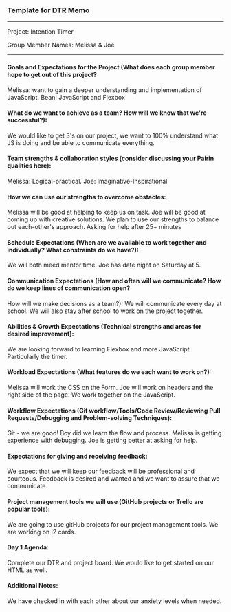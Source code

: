 ### Template for DTR Memo
<hr>

Project: Intention Timer

Group Member Names: Melissa & Joe
<hr>

#### Goals and Expectations for the Project (What does each group member hope to get out of this project?

Melissa: want to gain a deeper understanding and implementation of JavaScript.
Bean: JavaScript and Flexbox

#### What do we want to achieve as a team? How will we know that we're successful?):

We would like to get 3's on our project, we want to 100% understand what JS is doing and be able to communicate everything.  

#### Team strengths & collaboration styles (consider discussing your Pairin qualities here):

Melissa: Logical-practical.
Joe: Imaginative-Inspirational

#### How we can use our strengths to overcome obstacles:

Melissa will be good at helping to keep us on task. Joe will be good at coming up with creative solutions. We plan to use our strengths to balance out each-other's approach. Asking for help after 25+ minutes

#### Schedule Expectations (When are we available to work together and individually? What constraints do we have?):

We will both meed mentor time. Joe has date night on Saturday at 5.

#### Communication Expectations (How and often will we communicate? How do we keep lines of communication open?

How will we make decisions as a team?): We will communicate every day at school. We will also stay after school to work on the project together.

#### Abilities & Growth Expectations (Technical strengths and areas for desired improvement):

We are looking forward to learning Flexbox and more JavaScript. Particularly the timer.

#### Workload Expectations (What features do we each want to work on?):

Melissa will work the CSS on the Form. Joe will work on headers and the right side of the page. We work together on the JavaScript.

#### Workflow Expectations (Git workflow/Tools/Code Review/Reviewing Pull Requests/Debugging and Problem-solving Techniques):

Git - we are good!  Boy did we learn the flow and process. Melissa is getting experience with debugging.  Joe is getting better at asking for help.

#### Expectations for giving and receiving feedback:
We expect that we will keep our feedback will be professional and courteous. Feedback is desired and wanted and we want to assure that we communicate.  

#### Project management tools we will use (GitHub projects or Trello are popular tools):

We are going to use gitHub projects for our project management tools. We are working on i2 cards.

#### Day 1 Agenda:

Complete our DTR and project board. We would like to get started on our HTML as well.

#### Additional Notes:

We have checked in with each other about our anxiety levels when needed.
